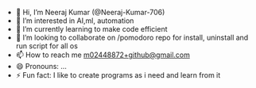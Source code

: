 - 👋 Hi, I’m Neeraj Kumar (@Neeraj-Kumar-706)
- 👀 I’m interested in AI,ml, automation 
- 🌱 I’m currently learning to make code efficient
- 💞️ I’m looking to collaborate on /pomodoro repo for install, uninstall and run script for all os 
- 📫 How to reach me m02448872+github@gmail.com
- 😄 Pronouns: ...
- ⚡ Fun fact: I like to create programs as i need and learn from it

<!---
Neeraj-Kumar-706/Neeraj-Kumar-706 is a ✨ unique ✨ repository because its `README.md` (this file) appears on your GitHub profile.
You can click the Preview link to take a look at your changes.
--->
